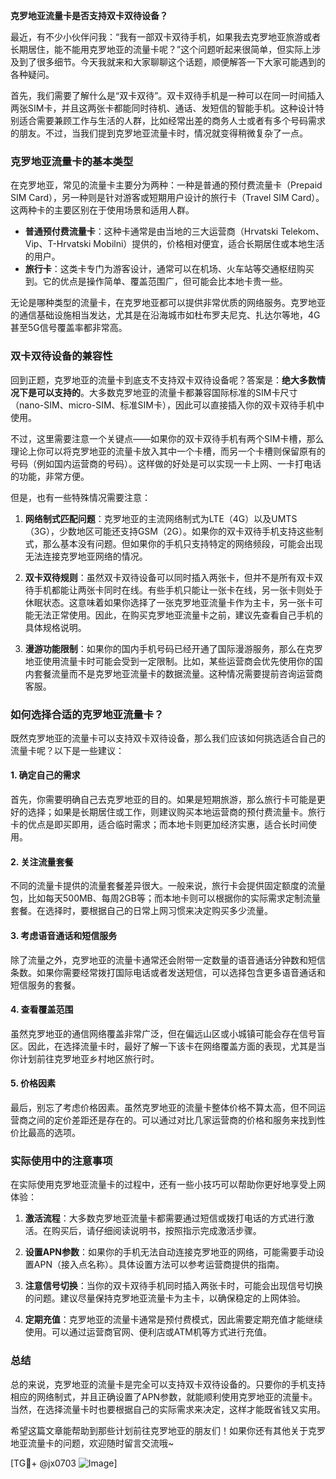 **克罗地亚流量卡是否支持双卡双待设备？**

最近，有不少小伙伴问我：“我有一部双卡双待手机，如果我去克罗地亚旅游或者长期居住，能不能用克罗地亚的流量卡呢？”这个问题听起来很简单，但实际上涉及到了很多细节。今天我就来和大家聊聊这个话题，顺便解答一下大家可能遇到的各种疑问。

首先，我们需要了解什么是“双卡双待”。双卡双待手机是一种可以在同一时间插入两张SIM卡，并且这两张卡都能同时待机、通话、发短信的智能手机。这种设计特别适合需要兼顾工作与生活的人群，比如经常出差的商务人士或者有多个号码需求的朋友。不过，当我们提到克罗地亚流量卡时，情况就变得稍微复杂了一点。

### 克罗地亚流量卡的基本类型

在克罗地亚，常见的流量卡主要分为两种：一种是普通的预付费流量卡（Prepaid SIM Card），另一种则是针对游客或短期用户设计的旅行卡（Travel SIM Card）。这两种卡的主要区别在于使用场景和适用人群。

- **普通预付费流量卡**：这种卡通常是由当地的三大运营商（Hrvatski Telekom、Vip、T-Hrvatski Mobilni）提供的，价格相对便宜，适合长期居住或本地生活的用户。
- **旅行卡**：这类卡专门为游客设计，通常可以在机场、火车站等交通枢纽购买到。它的优点是操作简单、覆盖范围广，但可能会比本地卡贵一些。

无论是哪种类型的流量卡，在克罗地亚都可以提供非常优质的网络服务。克罗地亚的通信基础设施相当发达，尤其是在沿海城市如杜布罗夫尼克、扎达尔等地，4G甚至5G信号覆盖率都非常高。

### 双卡双待设备的兼容性

回到正题，克罗地亚的流量卡到底支不支持双卡双待设备呢？答案是：**绝大多数情况下是可以支持的**。大多数克罗地亚的流量卡都兼容国际标准的SIM卡尺寸（nano-SIM、micro-SIM、标准SIM卡），因此可以直接插入你的双卡双待手机中使用。

不过，这里需要注意一个关键点——如果你的双卡双待手机有两个SIM卡槽，那么理论上你可以将克罗地亚的流量卡放入其中一个卡槽，而另一个卡槽则保留原有的号码（例如国内运营商的号码）。这样做的好处是可以实现一卡上网、一卡打电话的功能，非常方便。

但是，也有一些特殊情况需要注意：

1. **网络制式匹配问题**：克罗地亚的主流网络制式为LTE（4G）以及UMTS（3G），少数地区可能还支持GSM（2G）。如果你的双卡双待手机支持这些制式，那么基本没有问题。但如果你的手机只支持特定的网络频段，可能会出现无法连接克罗地亚网络的情况。
   
2. **双卡双待规则**：虽然双卡双待设备可以同时插入两张卡，但并不是所有双卡双待手机都能让两张卡同时在线。有些手机只能让一张卡在线，另一张卡则处于休眠状态。这意味着如果你选择了一张克罗地亚流量卡作为主卡，另一张卡可能无法正常使用。因此，在购买克罗地亚流量卡之前，建议先查看自己手机的具体规格说明。

3. **漫游功能限制**：如果你的国内手机号码已经开通了国际漫游服务，那么在克罗地亚使用流量卡时可能会受到一定限制。比如，某些运营商会优先使用你的国内套餐流量而不是克罗地亚流量卡的数据流量。这种情况需要提前咨询运营商客服。

### 如何选择合适的克罗地亚流量卡？

既然克罗地亚的流量卡可以支持双卡双待设备，那么我们应该如何挑选适合自己的流量卡呢？以下是一些建议：

#### 1. 确定自己的需求
首先，你需要明确自己去克罗地亚的目的。如果是短期旅游，那么旅行卡可能是更好的选择；如果是长期居住或工作，则建议购买本地运营商的预付费流量卡。旅行卡的优点是即买即用，适合临时需求；而本地卡则更加经济实惠，适合长时间使用。

#### 2. 关注流量套餐
不同的流量卡提供的流量套餐差异很大。一般来说，旅行卡会提供固定额度的流量包，比如每天500MB、每周2GB等；而本地卡则可以根据你的实际需求定制流量套餐。在选择时，要根据自己的日常上网习惯来决定购买多少流量。

#### 3. 考虑语音通话和短信服务
除了流量之外，克罗地亚的流量卡通常还会附带一定数量的语音通话分钟数和短信条数。如果你需要经常拨打国际电话或者发送短信，可以选择包含更多语音通话和短信服务的套餐。

#### 4. 查看覆盖范围
虽然克罗地亚的通信网络覆盖非常广泛，但在偏远山区或小城镇可能会存在信号盲区。因此，在选择流量卡时，最好了解一下该卡在网络覆盖方面的表现，尤其是当你计划前往克罗地亚乡村地区旅行时。

#### 5. 价格因素
最后，别忘了考虑价格因素。虽然克罗地亚的流量卡整体价格不算太高，但不同运营商之间的定价差距还是存在的。可以通过对比几家运营商的价格和服务来找到性价比最高的选项。

### 实际使用中的注意事项

在实际使用克罗地亚流量卡的过程中，还有一些小技巧可以帮助你更好地享受上网体验：

1. **激活流程**：大多数克罗地亚流量卡都需要通过短信或拨打电话的方式进行激活。在购买后，请仔细阅读说明书，按照指示完成激活步骤。

2. **设置APN参数**：如果你的手机无法自动连接克罗地亚的网络，可能需要手动设置APN（接入点名称）。具体设置方法可以参考运营商提供的指南。

3. **注意信号切换**：当你的双卡双待手机同时插入两张卡时，可能会出现信号切换的问题。建议尽量保持克罗地亚流量卡为主卡，以确保稳定的上网体验。

4. **定期充值**：克罗地亚的流量卡通常是预付费模式，因此需要定期充值才能继续使用。可以通过运营商官网、便利店或ATM机等方式进行充值。

### 总结

总的来说，克罗地亚的流量卡是完全可以支持双卡双待设备的。只要你的手机支持相应的网络制式，并且正确设置了APN参数，就能顺利使用克罗地亚的流量卡。当然，在选择流量卡时也要根据自己的实际需求来决定，这样才能既省钱又实用。

希望这篇文章能帮助到那些计划前往克罗地亚的朋友们！如果你还有其他关于克罗地亚流量卡的问题，欢迎随时留言交流哦~

[TG💪+ @jx0703 ![Image](https://github.com/user-attachments/assets/dbca1d08-cadb-493c-b0ec-ad6f7a83f270)]